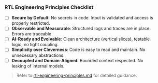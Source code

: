 ### RTL Engineering Principles Checklist

- [ ] **Secure by Default**: No secrets in code. Input is validated and access is properly restricted.
- [ ] **Observable and Measurable**: Structured logs and traces are in place. Errors are traceable.
- [ ] **AI-Ready and Evolvable**: Clean architecture (vertical slices), testable logic, no tight coupling.
- [ ] **Simplicity over Cleverness**: Code is easy to read and maintain. No unnecessary abstractions.
- [ ] **Decoupled and Domain-Aligned**: Bounded context respected. No leaking of internal models.

> Refer to [rtl-engineering-principles.md](./rtl-engineering-principles.md) for detailed guidance.